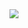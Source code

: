 <img src="https://capsule-render.vercel.app/api?type=waving&color=gradient&height=200&section=header&text=Hey%20Everyone&fontSize=60&animation=fade" />
